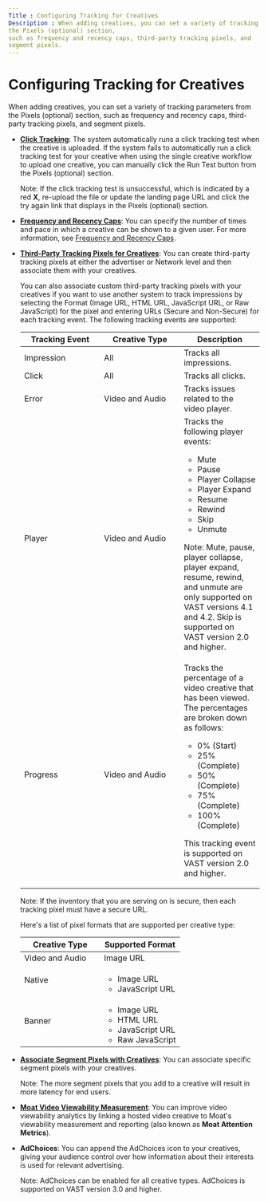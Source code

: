 ```yaml
---
Title : Configuring Tracking for Creatives
Description : When adding creatives, you can set a variety of tracking parameters from
the Pixels (optional) section,
such as frequency and recency caps, third-party tracking pixels, and
segment pixels.
---
```



# Configuring Tracking for Creatives



When adding creatives, you can set a variety of tracking parameters from
the Pixels (optional) section,
such as frequency and recency caps, third-party tracking pixels, and
segment pixels.

- **<a href="click-tracking.html" class="xref"
  title="Click tracking serves many useful purposes within the ad serving industry as a whole. For Xandr, click tracking is necessary for optimizing to CPC and CPA goals, for bidding CPC and CPA, and for measuring a campaign&#39;s success.">Click
  Tracking</a>**: The system automatically runs a click tracking test
  when the creative is uploaded. If the system fails to automatically
  run a click tracking test for your creative when using the single
  creative workflow to upload one creative, you can manually click the
  Run Test button from the
  Pixels (optional) section.
  

  Note: If the click tracking test is
  unsuccessful, which is indicated by a red **X**, re-upload the file or
  update the landing page URL and click the
  try again link that displays in the
  Pixels (optional) section.

  
- **<a href="frequency-and-recency-caps.html" class="xref"
  title="From the Audience &amp; Location Targeting section, you can apply frequency and recency caps to your line item to prevent overexposure by limiting how many (frequency) and how often (recency) creatives are shown to a user. You can use the Creative Frequency and Recency Report to view how often and how frequently users are viewing a specific advertiser&#39;s creatives.">Frequency
  and Recency Caps</a>**: You can specify the number of times and pace
  in which a creative can be shown to a given user. For more
  information, see
  <a href="frequency-and-recency-caps.html" class="xref"
  title="From the Audience &amp; Location Targeting section, you can apply frequency and recency caps to your line item to prevent overexposure by limiting how many (frequency) and how often (recency) creatives are shown to a user. You can use the Creative Frequency and Recency Report to view how often and how frequently users are viewing a specific advertiser&#39;s creatives.">Frequency
  and Recency Caps</a>.
- **<a href="third-party-tracking-pixels-for-creatives.html" class="xref"
  title="Third-party tracking pixels are used for a variety of purposes such as performing ad verification and collecting data about the creative.">Third-Party
  Tracking Pixels for Creatives</a>**: You can create third-party
  tracking pixels at either the advertiser or
  Network level and then associate them with
  your creatives.
  <div id="configuring-tracking-for-creatives__p_9426ebcc-e6c4-4b1d-8f11-c9edd54fc8c8"
  >

  You can also associate custom third-party tracking pixels with your
  creatives if you want to use another system to track impressions by
  selecting the Format
  (Image URL,
  HTML URL,
  JavaScript URL, or
  Raw JavaScript) for the pixel and
  entering URLs (Secure and
  Non-Secure) for each tracking event.
  The following tracking events are supported:
  <table
  id="configuring-tracking-for-creatives__table_867c7f6d-e982-46c6-86d1-61bd974b9dec"
  class="table frame-all" style="width:100%;">
  <colgroup>
  <col style="width: 33%" />
  <col style="width: 33%" />
  <col style="width: 33%" />
  </colgroup>
  <thead class="thead">
  <tr class="header row">
  <th
  id="configuring-tracking-for-creatives__table_867c7f6d-e982-46c6-86d1-61bd974b9dec__entry__1"
  class="entry">Tracking Event</th>
  <th
  id="configuring-tracking-for-creatives__table_867c7f6d-e982-46c6-86d1-61bd974b9dec__entry__2"
  class="entry">Creative Type</th>
  <th
  id="configuring-tracking-for-creatives__table_867c7f6d-e982-46c6-86d1-61bd974b9dec__entry__3"
  class="entry">Description</th>
  </tr>
  </thead>
  <tbody class="tbody">
  <tr class="odd row">
  <td class="entry"
  headers="configuring-tracking-for-creatives__table_867c7f6d-e982-46c6-86d1-61bd974b9dec__entry__1">Impression</td>
  <td class="entry"
  headers="configuring-tracking-for-creatives__table_867c7f6d-e982-46c6-86d1-61bd974b9dec__entry__2">All</td>
  <td class="entry"
  headers="configuring-tracking-for-creatives__table_867c7f6d-e982-46c6-86d1-61bd974b9dec__entry__3">Tracks
  all impressions.</td>
  </tr>
  <tr class="even row">
  <td class="entry"
  headers="configuring-tracking-for-creatives__table_867c7f6d-e982-46c6-86d1-61bd974b9dec__entry__1">Click</td>
  <td class="entry"
  headers="configuring-tracking-for-creatives__table_867c7f6d-e982-46c6-86d1-61bd974b9dec__entry__2">All</td>
  <td class="entry"
  headers="configuring-tracking-for-creatives__table_867c7f6d-e982-46c6-86d1-61bd974b9dec__entry__3">Tracks
  all clicks.</td>
  </tr>
  <tr class="odd row">
  <td class="entry"
  headers="configuring-tracking-for-creatives__table_867c7f6d-e982-46c6-86d1-61bd974b9dec__entry__1">Error</td>
  <td class="entry"
  headers="configuring-tracking-for-creatives__table_867c7f6d-e982-46c6-86d1-61bd974b9dec__entry__2">Video
  and Audio</td>
  <td class="entry"
  headers="configuring-tracking-for-creatives__table_867c7f6d-e982-46c6-86d1-61bd974b9dec__entry__3">Tracks
  issues related to the video player.</td>
  </tr>
  <tr class="even row">
  <td class="entry"
  headers="configuring-tracking-for-creatives__table_867c7f6d-e982-46c6-86d1-61bd974b9dec__entry__1">Player</td>
  <td class="entry"
  headers="configuring-tracking-for-creatives__table_867c7f6d-e982-46c6-86d1-61bd974b9dec__entry__2">Video
  and Audio</td>
  <td class="entry"
  headers="configuring-tracking-for-creatives__table_867c7f6d-e982-46c6-86d1-61bd974b9dec__entry__3">Tracks
  the following player events:
  <ul>
  <li>Mute</li>
  <li>Pause</li>
  <li>Player Collapse</li>
  <li>Player Expand</li>
  <li>Resume</li>
  <li>Rewind</li>
  <li>Skip</li>
  <li>Unmute</li>
  </ul>
  
  Note: Mute, pause, player collapse,
  player expand, resume, rewind, and unmute are only supported on VAST
  versions 4.1 and 4.2. Skip is supported on VAST version 2.0 and higher.
  </td>
  </tr>
  <tr class="odd row">
  <td class="entry"
  headers="configuring-tracking-for-creatives__table_867c7f6d-e982-46c6-86d1-61bd974b9dec__entry__1">Progress</td>
  <td class="entry"
  headers="configuring-tracking-for-creatives__table_867c7f6d-e982-46c6-86d1-61bd974b9dec__entry__2">Video
  and Audio</td>
  <td class="entry"
  headers="configuring-tracking-for-creatives__table_867c7f6d-e982-46c6-86d1-61bd974b9dec__entry__3"><div
  id="configuring-tracking-for-creatives__p_3d8819d9-f0d0-4bc7-b4ea-e589aef6768b"
  >
  Tracks the percentage of a video creative that has been viewed. The
  percentages are broken down as follows:
  <ul>
  <li>0% (Start)</li>
  <li>25% (Complete)</li>
  <li>50% (Complete)</li>
  <li>75% (Complete)</li>
  <li>100% (Complete)</li>
  </ul>
  
  <p>This tracking event is supported on VAST version 2.0 and
  higher.</p></td>
  </tr>
  </tbody>
  </table>

  

  Note: If the inventory that you are
  serving on is secure, then each tracking pixel must have a secure URL.

  

  

  <div id="configuring-tracking-for-creatives__p_35503903-521a-4d2c-8ffd-5dc510c235ea"
  >

  Here's a list of pixel formats that are supported per creative type:
  <table
  id="configuring-tracking-for-creatives__table_debfc684-7e0e-4311-8fbe-7c0e1126521c"
  class="table frame-all">
  <colgroup>
  <col style="width: 50%" />
  <col style="width: 50%" />
  </colgroup>
  <thead class="thead">
  <tr class="header row">
  <th
  id="configuring-tracking-for-creatives__table_debfc684-7e0e-4311-8fbe-7c0e1126521c__entry__1"
  class="entry">Creative Type</th>
  <th
  id="configuring-tracking-for-creatives__table_debfc684-7e0e-4311-8fbe-7c0e1126521c__entry__2"
  class="entry">Supported Format</th>
  </tr>
  </thead>
  <tbody class="tbody">
  <tr class="odd row">
  <td class="entry"
  headers="configuring-tracking-for-creatives__table_debfc684-7e0e-4311-8fbe-7c0e1126521c__entry__1">Video
  and Audio</td>
  <td class="entry"
  headers="configuring-tracking-for-creatives__table_debfc684-7e0e-4311-8fbe-7c0e1126521c__entry__2">Image
  URL</td>
  </tr>
  <tr class="even row">
  <td class="entry"
  headers="configuring-tracking-for-creatives__table_debfc684-7e0e-4311-8fbe-7c0e1126521c__entry__1">Native</td>
  <td class="entry"
  headers="configuring-tracking-for-creatives__table_debfc684-7e0e-4311-8fbe-7c0e1126521c__entry__2"><ul>
  <li>Image URL</li>
  <li>JavaScript URL</li>
  </ul></td>
  </tr>
  <tr class="odd row">
  <td class="entry"
  headers="configuring-tracking-for-creatives__table_debfc684-7e0e-4311-8fbe-7c0e1126521c__entry__1">Banner</td>
  <td class="entry"
  headers="configuring-tracking-for-creatives__table_debfc684-7e0e-4311-8fbe-7c0e1126521c__entry__2"><ul>
  <li>Image URL</li>
  <li>HTML URL</li>
  <li>JavaScript URL</li>
  <li>Raw JavaScript</li>
  </ul></td>
  </tr>
  </tbody>
  </table>

  
- **<a href="associate-segment-pixels-with-creatives.html" class="xref"
  title="You can associate specific segment pixels with your creatives. Users will be added to the segment pixels when they&#39;re viewing and/or clicking the creative.">Associate
  Segment Pixels with Creatives</a>**: You can associate specific
  segment pixels with your creatives.
  

  Note: The more segment pixels that
  you add to a creative will result in more latency for end users.

  
- **<a href="moat-video-viewability-measurement.html" class="xref">Moat
  Video Viewability Measurement</a>**: You can improve video viewability
  analytics by linking a hosted video creative to Moat's viewability
  measurement and reporting (also known as **Moat Attention Metrics**).
- **AdChoices**: You can append the AdChoices icon to your creatives,
  giving your audience control over how information about their
  interests is used for relevant advertising.
  

  Note: AdChoices can be enabled for
  all creative types. AdChoices is supported on VAST version 3.0 and
  higher.

  




